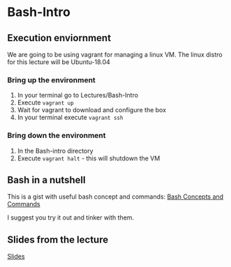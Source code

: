 # Bash-Intro

## Execution enviornment
We are going to be using vagrant for managing a linux VM.
The linux distro for this lecture will be Ubuntu-18.04

### Bring up the environment 
1. In your terminal go to Lectures/Bash-Intro
2. Execute `vagrant up`
2. Wait for vagrant to download and configure the box
3. In your terminal execute `vagrant ssh`

### Bring down the environment
1. In the Bash-intro directory
2. Execute `vagrant halt` - this will shutdown the VM

## Bash in a nutshell
This is a gist with useful bash concept and commands:
[Bash Concepts and Commands](https://gist.github.com/ElAntagonista/a16fcd01675948ef089744820fe59580)

I suggest you try it out and tinker with them.

## Slides from the lecture
[Slides](http://tiny.cc/q15ujz)




    
